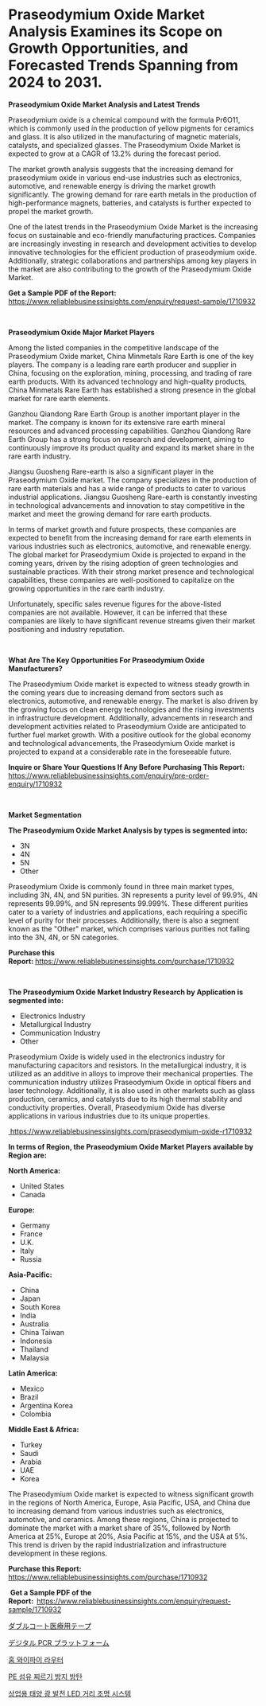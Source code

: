 <p><h1>Praseodymium Oxide Market Analysis Examines its Scope on Growth Opportunities, and Forecasted Trends Spanning from 2024 to 2031.</h1></p><p><strong>Praseodymium Oxide Market Analysis and Latest Trends</strong></p>
<p><p>Praseodymium oxide is a chemical compound with the formula Pr6O11, which is commonly used in the production of yellow pigments for ceramics and glass. It is also utilized in the manufacturing of magnetic materials, catalysts, and specialized glasses. The Praseodymium Oxide Market is expected to grow at a CAGR of 13.2% during the forecast period.</p><p>The market growth analysis suggests that the increasing demand for praseodymium oxide in various end-use industries such as electronics, automotive, and renewable energy is driving the market growth significantly. The growing demand for rare earth metals in the production of high-performance magnets, batteries, and catalysts is further expected to propel the market growth.</p><p>One of the latest trends in the Praseodymium Oxide Market is the increasing focus on sustainable and eco-friendly manufacturing practices. Companies are increasingly investing in research and development activities to develop innovative technologies for the efficient production of praseodymium oxide. Additionally, strategic collaborations and partnerships among key players in the market are also contributing to the growth of the Praseodymium Oxide Market.</p></p>
<p><strong>Get a Sample PDF of the Report:&nbsp;</strong> <a href="https://www.reliablebusinessinsights.com/enquiry/request-sample/1710932">https://www.reliablebusinessinsights.com/enquiry/request-sample/1710932</a></p>
<p>&nbsp;</p>
<p><strong>Praseodymium Oxide Major Market Players</strong></p>
<p><p>Among the listed companies in the competitive landscape of the Praseodymium Oxide market, China Minmetals Rare Earth is one of the key players. The company is a leading rare earth producer and supplier in China, focusing on the exploration, mining, processing, and trading of rare earth products. With its advanced technology and high-quality products, China Minmetals Rare Earth has established a strong presence in the global market for rare earth elements.</p><p>Ganzhou Qiandong Rare Earth Group is another important player in the market. The company is known for its extensive rare earth mineral resources and advanced processing capabilities. Ganzhou Qiandong Rare Earth Group has a strong focus on research and development, aiming to continuously improve its product quality and expand its market share in the rare earth industry.</p><p>Jiangsu Guosheng Rare-earth is also a significant player in the Praseodymium Oxide market. The company specializes in the production of rare earth materials and has a wide range of products to cater to various industrial applications. Jiangsu Guosheng Rare-earth is constantly investing in technological advancements and innovation to stay competitive in the market and meet the growing demand for rare earth products.</p><p>In terms of market growth and future prospects, these companies are expected to benefit from the increasing demand for rare earth elements in various industries such as electronics, automotive, and renewable energy. The global market for Praseodymium Oxide is projected to expand in the coming years, driven by the rising adoption of green technologies and sustainable practices. With their strong market presence and technological capabilities, these companies are well-positioned to capitalize on the growing opportunities in the rare earth industry.</p><p>Unfortunately, specific sales revenue figures for the above-listed companies are not available. However, it can be inferred that these companies are likely to have significant revenue streams given their market positioning and industry reputation.</p></p>
<p>&nbsp;</p>
<p><strong>What Are The Key Opportunities For Praseodymium Oxide Manufacturers?</strong></p>
<p><p>The Praseodymium Oxide market is expected to witness steady growth in the coming years due to increasing demand from sectors such as electronics, automotive, and renewable energy. The market is also driven by the growing focus on clean energy technologies and the rising investments in infrastructure development. Additionally, advancements in research and development activities related to Praseodymium Oxide are anticipated to further fuel market growth. With a positive outlook for the global economy and technological advancements, the Praseodymium Oxide market is projected to expand at a considerable rate in the foreseeable future.</p></p>
<p><strong>Inquire or Share Your Questions If Any Before Purchasing This Report:</strong> <a href="https://www.reliablebusinessinsights.com/enquiry/pre-order-enquiry/1710932">https://www.reliablebusinessinsights.com/enquiry/pre-order-enquiry/1710932</a></p>
<p>&nbsp;</p>
<p><strong>Market Segmentation</strong></p>
<p><strong>The Praseodymium Oxide Market Analysis by types is segmented into:</strong></p>
<p><ul><li>3N</li><li>4N</li><li>5N</li><li>Other</li></ul></p>
<p><p>Praseodymium Oxide is commonly found in three main market types, including 3N, 4N, and 5N purities. 3N represents a purity level of 99.9%, 4N represents 99.99%, and 5N represents 99.999%. These different purities cater to a variety of industries and applications, each requiring a specific level of purity for their processes. Additionally, there is also a segment known as the "Other" market, which comprises various purities not falling into the 3N, 4N, or 5N categories.</p></p>
<p><strong>Purchase this Report:&nbsp;</strong><a href="https://www.reliablebusinessinsights.com/purchase/1710932">https://www.reliablebusinessinsights.com/purchase/1710932</a></p>
<p>&nbsp;</p>
<p><strong>The Praseodymium Oxide Market Industry Research by Application is segmented into:</strong></p>
<p><ul><li>Electronics Industry</li><li>Metallurgical Industry</li><li>Communication Industry</li><li>Other</li></ul></p>
<p><p>Praseodymium Oxide is widely used in the electronics industry for manufacturing capacitors and resistors. In the metallurgical industry, it is utilized as an additive in alloys to improve their mechanical properties. The communication industry utilizes Praseodymium Oxide in optical fibers and laser technology. Additionally, it is also used in other markets such as glass production, ceramics, and catalysts due to its high thermal stability and conductivity properties. Overall, Praseodymium Oxide has diverse applications in various industries due to its unique properties.</p></p>
<p><a href="https://www.reliablebusinessinsights.com/praseodymium-oxide-r1710932">&nbsp;https://www.reliablebusinessinsights.com/praseodymium-oxide-r1710932</a></p>
<p><strong>In terms of Region, the Praseodymium Oxide Market Players available by Region are:</strong></p>
<p>
    <p> <strong> North America: </strong>
        <ul>
            <li>United States</li>
            <li>Canada</li>
        </ul>
        </p> 
    <p> <strong> Europe: </strong>
        <ul>
            <li>Germany</li>
            <li>France</li>
            <li>U.K.</li>
            <li>Italy</li>
            <li>Russia</li>
        </ul>
        </p> 
    <p> <strong> Asia-Pacific: </strong>
        <ul>
            <li>China</li>
            <li>Japan</li>
            <li>South Korea</li>
            <li>India</li>
            <li>Australia</li>
            <li>China Taiwan</li>
            <li>Indonesia</li>
            <li>Thailand</li>
            <li>Malaysia</li>
        </ul>
        </p> 
    <p> <strong> Latin America: </strong>
        <ul>
            <li>Mexico</li>
            <li>Brazil</li>
            <li>Argentina Korea</li>
            <li>Colombia</li>
        </ul>
        </p> 
    <p> <strong> Middle East & Africa: </strong>
        <ul>
            <li>Turkey</li>
            <li>Saudi</li>
            <li>Arabia</li>
            <li>UAE</li>
            <li>Korea</li>
        </ul>
    </p>
    </p>
<p><p>The Praseodymium Oxide market is expected to witness significant growth in the regions of North America, Europe, Asia Pacific, USA, and China due to increasing demand from various industries such as electronics, automotive, and ceramics. Among these regions, China is projected to dominate the market with a market share of 35%, followed by North America at 25%, Europe at 20%, Asia Pacific at 15%, and the USA at 5%. This trend is driven by the rapid industrialization and infrastructure development in these regions.</p></p>
<p><strong>Purchase this Report: </strong><a href="https://www.reliablebusinessinsights.com/purchase/1710932">https://www.reliablebusinessinsights.com/purchase/1710932</a></p>
<p>&nbsp;<strong>Get a Sample PDF of the Report:&nbsp;&nbsp;</strong><a href="https://www.reliablebusinessinsights.com/enquiry/request-sample/1710932">https://www.reliablebusinessinsights.com/enquiry/request-sample/1710932</a></p>
<p><strong></strong></p>
<p><p><a href="https://github.com/lrlmopnhwd79300/Market-Research-Report-List-2/blob/main/1392335126612.md">ダブルコート医療用テープ</a></p><p><a href="https://github.com/EstelWisozk1/Market-Research-Report-List-2/blob/main/3524061126613.md">デジタル PCR プラットフォーム</a></p><p><a href="https://github.com/raap8632/Market-Research-Report-List-1/blob/main/9276845123532.md">홈 와이파이 라우터</a></p><p><a href="https://medium.com/@karenturner47/pe-%EC%84%AC%EC%9C%A0-%EB%B0%A9%ED%83%84-%EB%B0%A9%ED%83%84-%EC%8B%9C%EC%9E%A5-%EC%A0%84%EB%A7%9D-%EC%82%B0%EC%97%85-%EA%B0%9C%EC%9A%94-%EB%B0%8F-%EC%98%88%EC%B8%A1-2024%EB%85%84%EB%B6%80%ED%84%B0-2031%EB%85%84-193cc2680a7a">PE 섬유 찌르기 방지 방탄</a></p><p><a href="https://github.com/vanessagrant665567/Market-Research-Report-List-1/blob/main/1362762123533.md">상업용 태양 광 발전 LED 거리 조명 시스템</a></p></p>